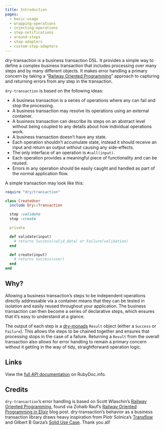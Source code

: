 ```yaml
---
title: Introduction
pages:
  - basic-usage
  - wrapping-operations
  - injecting-operations
  - step-notifications
  - around-steps
  - step-adapters
  - custom-step-adapters
---
```


dry-transaction is a business transaction DSL. It provides a simple way to define a complex business transaction that includes processing over many steps and by many different objects. It makes error handling a primary concern by taking a “[Railway Oriented Programming](http://fsharpforfunandprofit.com/rop/)” approach to capturing and returning errors from any step in the transaction.

`dry-transaction` is based on the following ideas:

- A business transaction is a series of operations where any can fail and stop the processing.
- A business transaction may resolve its operations using an external container.
- A business transaction can describe its steps on an abstract level without being coupled to any details about how individual operations work.
- A business transaction doesn’t have any state.
- Each operation shouldn’t accumulate state, instead it should receive an input and return an output without causing any side-effects.
- The only interface of an operation is `#call(input)`.
- Each operation provides a meaningful piece of functionality and can be reused.
- Errors in any operation should be easily caught and handled as part of the normal application flow.

A simple transaction may look like this:

```ruby
require "dry/transaction"

class CreateUser
  include Dry::Transaction

  step :validate
  step :create

  private

  def validate(input)
    # returns Success(valid_data) or Failure(validation)
  end

  def create(input)
    # returns Success(user)
  end
end
```

## Why?

Allowing a business transaction’s steps to be independent operations directly addressable via a container means that they can be tested in isolation and easily reused throughout your application. The business transaction can then become a series of declarative steps, which ensures that it’s easy to understand at a glance.

The output of each step is a [dry-monads](https://github.com/dry-rb/dry-monads) `Result` object (either a `Success` or `Failure`). This allows the steps to be chained together and ensures that processing stops in the case of a failure. Returning a `Result` from the overall transaction also allows for error handling to remain a primary concern without it getting in the way of tidy, straightforward operation logic.

## Links

View the [full API documentation](http://www.rubydoc.info/github/dry-rb/dry-transaction) on RubyDoc.info.

## Credits

`dry-transaction`’s error handling is based on Scott Wlaschin’s [Railway Oriented Programming](http://fsharpforfunandprofit.com/rop/), found via Zohaib Rauf’s [Railway Oriented Programming in Elixir](http://zohaib.me/railway-programming-pattern-in-elixir/) blog post. dry-transaction’s behavior as a business transaction library draws heavy inspiration from Piotr Solnica’s [Transflow](https://github.com/solnic/transflow) and Gilbert B Garza’s [Solid Use Case](https://github.com/mindeavor/solid_use_case). Thank you all!
